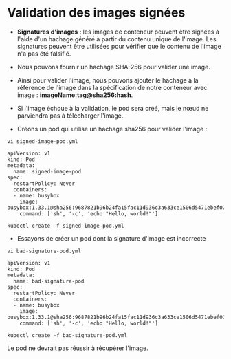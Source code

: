 # Validation des images signées

- **Signatures d'images** : les images de conteneur peuvent être signées à l'aide d'un hachage généré à partir du contenu unique de l'image. Les signatures peuvent être utilisées pour vérifier que le contenu de l'image n'a pas été falsifié.
- Nous pouvons fournir un hachage SHA-256 pour valider une image.
- Ainsi pour valider l'image, nous pouvons ajouter le hachage à la référence de l'image dans la spécification de notre conteneur avec image : **imageName:tag@sha256:hash**.
- Si l'image échoue à la validation, le pod sera créé, mais le nœud ne parviendra pas à télécharger l'image.

- Créons un pod qui utilise un hachage sha256 pour valider l'image :

```
vi signed-image-pod.yml
```

```
apiVersion: v1
kind: Pod
metadata:
  name: signed-image-pod
spec:
  restartPolicy: Never
  containers:
  - name: busybox
    image: busybox:1.33.1@sha256:9687821b96b24fa15fac11d936c3a633ce1506d5471ebef02c349d85bebb11b5
    command: ['sh', '-c', 'echo "Hello, world!"']
```

```
kubectl create -f signed-image-pod.yml
```

- Essayons de créer un pod dont la signature d'image est incorrecte

```
vi bad-signature-pod.yml
```

```
apiVersion: v1
kind: Pod
metadata:
  name: bad-signature-pod
spec:
  restartPolicy: Never
  containers:
  - name: busybox
    image: busybox:1.33.1@sha256:9687821b96b24fa15fac11d936c3a633ce1506d5471ebef02c349d85bebb11b6
    command: ['sh', '-c', 'echo "Hello, world!"']
```

```
kubectl create -f bad-signature-pod.yml
```

Le pod ne devrait pas réussir à récupérer l'image.